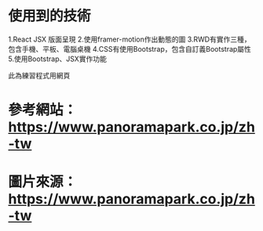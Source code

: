 # 使用到的技術
1.React JSX 版面呈現
2.使用framer-motion作出動態的圖
3.RWD有實作三種，包含手機、平板、電腦桌機
4.CSS有使用Bootstrap，包含自訂義Bootstrap屬性
5.使用Bootstrap、JSX實作功能

此為練習程式用網頁
# 參考網站：https://www.panoramapark.co.jp/zh-tw
# 圖片來源：https://www.panoramapark.co.jp/zh-tw


